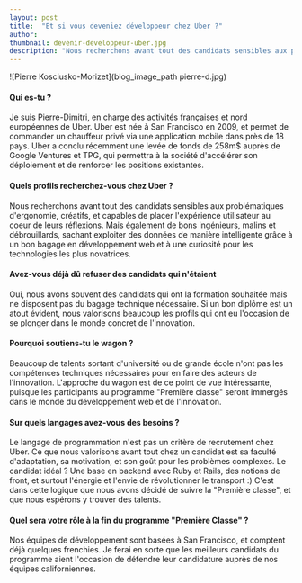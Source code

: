 ```yaml
---
layout: post
title:  "Et si vous deveniez développeur chez Uber ?"
author:
thumbnail: devenir-developpeur-uber.jpg
description: "Nous recherchons avant tout des candidats sensibles aux problématiques d'ergonomie, créatifs, et capables de placer l'expérience utilisateur au coeur de leurs réflexions. Mais également de bons ingénieurs, malins et débrouillards, sachant exploiter des données de manière intelligente grâce à un bon bagage en développement web et à une curiosité pour les technologies les plus novatrices."
---
```


![Pierre Kosciusko-Morizet](blog_image_path pierre-d.jpg)

#### Qui es-tu ?

Je suis Pierre-Dimitri, en charge des activités françaises et nord européennes de Uber. Uber est née à San Francisco en 2009, et permet de commander un chauffeur privé via une application mobile dans près de 18 pays. Uber a conclu récemment une levée de fonds de 258m$ auprès de Google Ventures et TPG, qui permettra à la société d'accélérer son déploiement et de renforcer les positions existantes.


#### Quels profils recherchez-vous chez Uber ?

Nous recherchons avant tout des candidats sensibles aux problématiques d'ergonomie, créatifs, et capables de placer l'expérience utilisateur au coeur de leurs réflexions. Mais également de bons ingénieurs, malins et débrouillards, sachant exploiter des données de manière intelligente grâce à un bon bagage en développement web et à une curiosité pour les technologies les plus novatrices.


#### Avez-vous déjà dû refuser des candidats qui n'étaient

Oui, nous avons souvent des candidats qui ont la formation souhaitée mais ne disposent pas du bagage technique nécessaire. Si un bon diplôme est un atout évident, nous valorisons beaucoup les profils qui ont eu l'occasion de se plonger dans le monde concret de l'innovation.


#### Pourquoi soutiens-tu le wagon ?

Beaucoup de talents sortant d'université ou de grande école n'ont pas les compétences techniques nécessaires pour en faire des acteurs de l'innovation. L'approche du wagon est de ce point de vue intéressante, puisque les participants au programme "Première classe" seront immergés dans le monde du développement web et de l'innovation.


#### Sur quels langages avez-vous des besoins ?

Le langage de programmation n'est pas un critère de recrutement chez Uber. Ce que nous valorisons avant tout chez un candidat est sa faculté d'adaptation, sa motivation, et son goût pour les problèmes complexes. Le candidat idéal ? Une base en backend avec Ruby et Rails, des notions de front, et surtout l'énergie et l'envie de révolutionner le transport :) C'est dans cette logique que nous avons décidé de suivre la "Première classe", et que nous espérons y trouver des talents.


#### Quel sera votre rôle à la fin du programme "Première Classe" ?

Nos équipes de développement sont basées à San Francisco, et comptent déjà quelques frenchies. Je ferai en sorte que les meilleurs candidats du programme aient l'occasion de défendre leur candidature auprès de nos équipes californiennes.






